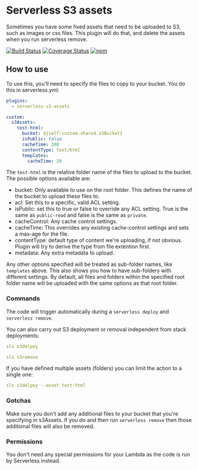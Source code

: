 # Serverless S3 assets

Sometimes you have some fixed assets that need to be uploaded to S3, such as images or css files. This plugin will do that, and delete the assets when you run serverless remove.

[![Build Status](https://travis-ci.org/dittto/serverless-s3-assets.svg?branch=master)](https://travis-ci.org/dittto/serverless-s3-assets) [![Coverage Status](https://coveralls.io/repos/github/dittto/serverless-s3-assets/badge.svg)](https://coveralls.io/github/dittto/serverless-s3-assets) [![npm](https://badge.fury.io/js/serverless-s3-assets.svg)](https://www.npmjs.com/package/serverless-s3-assets)

## How to use

To use this, you'll need to specify the files to copy to your bucket. You do this in serverless.yml:

```yaml
plugins:
  - serverless-s3-assets

custom:
  s3Assets:
    test-html:
      bucket: ${self:custom.shared.s3Bucket}
      isPublic: false
      cacheTime: 300
      contentType: text/html
      templates:
        cacheTime: 20
```

The `test-html` is the relative folder name of the files to upload to the bucket. The possible options available are:

- bucket: Only available to use on the root folder. This defines the name of the bucket to upload these files to.
- acl: Set this to a specific, valid ACL setting.
- isPublic: set this to true or false to override any ACL setting. True is the same as `public-read` and false is the same as `private`.
- cacheControl: Any cache control settings.
- cacheTime: This overrides any existing cache-control settings and sets a max-age for the file.
- contentType: default type of content we're uploading, if not obvious. Plugin will try to derive the type from file extention first.
- metadata: Any extra metadata to upload.

Any other options specified will be treated as sub-folder names, like `templates` above. This also shows you how to have sub-folders with different settings. By default, all files and folders within the specified root folder name will be uploaded with the same options as that root folder.

### Commands

The code will trigger automatically during a `serverless deploy` and `serverless remove`.

You can also carry out S3 deployment or removal independent from stack deployments:

```yaml
sls s3delpoy

sls s3remove
```

If you have defined multiple assets (folders) you can limit the action to a single one:

```yaml
sls s3delpoy --asset test-html
```

### Gotchas

Make sure you don't add any additional files to your bucket that you're specifying in s3Assets. If you do and then run `serverless remove` then those additional files will also be removed.

### Permissions

You don't need any special permissions for your Lambda as the code is run by Serverless instead.
